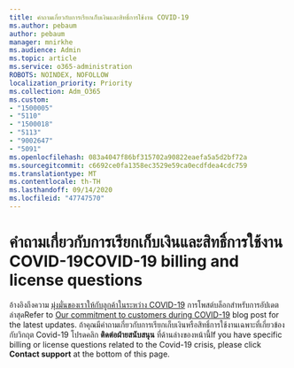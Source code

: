 ```yaml
---
title: คำถามเกี่ยวกับการเรียกเก็บเงินและสิทธิ์การใช้งาน COVID-19
ms.author: pebaum
author: pebaum
manager: mnirkhe
ms.audience: Admin
ms.topic: article
ms.service: o365-administration
ROBOTS: NOINDEX, NOFOLLOW
localization_priority: Priority
ms.collection: Adm_O365
ms.custom:
- "1500005"
- "5110"
- "1500018"
- "5113"
- "9002647"
- "5091"
ms.openlocfilehash: 083a4047f86bf315702a90822eaefa5a5d2bf72a
ms.sourcegitcommit: c6692ce0fa1358ec3529e59ca0ecdfdea4cdc759
ms.translationtype: MT
ms.contentlocale: th-TH
ms.lasthandoff: 09/14/2020
ms.locfileid: "47747570"
---
```

# <a name="covid-19-billing-and-license-questions"></a><span data-ttu-id="70d61-102">คำถามเกี่ยวกับการเรียกเก็บเงินและสิทธิ์การใช้งาน COVID-19</span><span class="sxs-lookup"><span data-stu-id="70d61-102">COVID-19 billing and license questions</span></span>

<span data-ttu-id="70d61-103">อ้างอิงถึงความ [มุ่งมั่นของเราให้กับลูกค้าในระหว่าง COVID-19](https://www.microsoft.com/microsoft-365/blog/2020/03/05/our-commitment-to-customers-during-covid-19/) การโพสต์บล็อกสำหรับการอัปเดตล่าสุด</span><span class="sxs-lookup"><span data-stu-id="70d61-103">Refer to [Our commitment to customers during COVID-19](https://www.microsoft.com/microsoft-365/blog/2020/03/05/our-commitment-to-customers-during-covid-19/) blog post for the latest updates.</span></span>  <span data-ttu-id="70d61-104">ถ้าคุณมีคำถามเกี่ยวกับการเรียกเก็บเงินหรือสิทธิ์การใช้งานเฉพาะที่เกี่ยวข้องกับวิกฤต Covid-19 โปรดคลิก **ติดต่อฝ่ายสนับสนุน** ที่ด้านล่างของหน้านี้</span><span class="sxs-lookup"><span data-stu-id="70d61-104">If you have specific billing or license questions related to the Covid-19 crisis, please click **Contact support** at the bottom of this page.</span></span>
